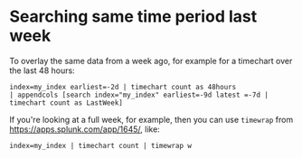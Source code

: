 # Searching same time period last week

To overlay the same data from a week ago, for example for a timechart over the last 48 hours:

```
index=my_index earliest=-2d | timechart count as 48hours
| appendcols [search index="my_index" earliest=-9d latest =-7d | timechart count as LastWeek]
```

If you're looking at a full week, for example, then you can use `timewrap` from https://apps.splunk.com/app/1645/, like:

```
index=my_index | timechart count | timewrap w
```

